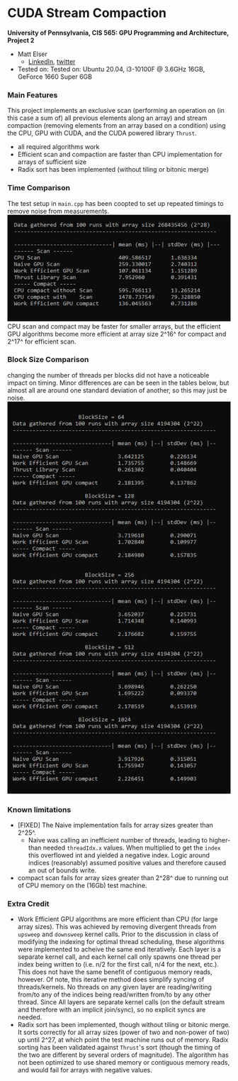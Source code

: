 CUDA Stream Compaction
======================

**University of Pennsylvania, CIS 565: GPU Programming and Architecture, Project 2**

* Matt Elser
  * [LinkedIn](https://www.linkedin.com/in/matt-elser-97b8151ba/), [twitter](twitter.com/__mattelser__)
* Tested on: Tested on: Ubuntu 20.04, i3-10100F @ 3.6GHz 16GB, GeForce 1660 Super 6GB

### Main Features
This project implements an exclusive scan (performing an operation on (in this case a sum of) all previous 
elements along an array) and stream compaction (removing elements from an array based on a condition) using 
the CPU, GPU with CUDA, and the CUDA powered library `Thrust`. 
- all required algorithms work
- Efficient scan and compaction are faster than CPU implementation for arrays of sufficient size
- Radix sort has been implemented (without tiling or bitonic merge)

### Time Comparison
The test setup in `main.cpp` has been coopted to set up repeated timings to remove noise from measurements.
![timing data table](img/timingData.png)
CPU scan and compact may be faster for smaller arrays, but the efficient GPU algorithms become more efficient 
at array size 2^16^ for compact and 2^17^ for efficient scan. 

### Block Size Comparison
changing the number of threads per blocks did not have a noticeable impact on timing. Minor differences are 
can be seen in the tables below, but almost all are around one standard deviation of another, so this may just
be noise.
![block comparison tables](img/blockComparison.png)

### Known limitations
- [FIXED] The Naive implementation fails for array sizes greater than 2^25^. 
  - Naive was calling an inefficient number of threads, leading to higher-than needed `threadIdx.x` 
    values. When multiplied to get the `index` this overflowed int and yielded a negative index.
    Logic around indices (reasonably) assumed positive values and therefore caused an out of bounds write.
- compact scan fails for array sizes greater than 2^28^ due to running out of CPU memory on the (16Gb) test machine.

### Extra Credit
- Work Efficient GPU algorithms are more efficient than CPU (for large array sizes). This was achieved 
  by removing divergent threads from `upsweep` and `downsweep` kernel calls. Prior to the discussion in class of
  modifying the indexing for optimal thread scheduling, these algorithms were implemented to acheive the same end 
  iteratively. Each layer is a separate kernel call, and each kernel call only spawns one thread per index being 
  written to (i.e. n/2 for the first call, n/4 for the next, etc.). This does not have the same benefit of contiguous 
  memory reads, however. Of note, this iterative method does simplify syncing of threads/kernels. No threads on any 
  given layer are reading/writing from/to any of the indices being read/written from/to by any other thread. Since 
  All layers are separate kernel calls (on the default stream and therefore with an implicit join/sync), so no 
  explicit syncs are needed. 
- Radix sort has been implemented, though without tiling or bitonic merge. It sorts correctly for all array sizes (power of two 
  and non-power of two) up until 2^27, at which point the test machine runs out of memory. Radix sorting has been 
  validated against `Thrust`'s sort (though the timing of the two are different by several orders of magnitude). 
  The algorithm has not been optimized to use shared memory or contiguous memory reads, and would fail for arrays with
  negative values. 
